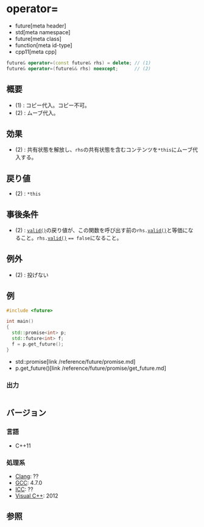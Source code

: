 # operator=
* future[meta header]
* std[meta namespace]
* future[meta class]
* function[meta id-type]
* cpp11[meta cpp]

```cpp
future& operator=(const future& rhs) = delete; // (1)
future& operator=(future&& rhs) noexcept;      // (2)
```

## 概要
- (1) : コピー代入。コピー不可。
- (2) : ムーブ代入。


## 効果
- (2) : 共有状態を解放し、`rhs`の共有状態を含むコンテンツを`*this`にムーブ代入する。


## 戻り値
- (2) : `*this`


## 事後条件
- (2) : [`valid()`](valid.md)の戻り値が、この関数を呼び出す前の`rhs.`[`valid()`](valid.md)と等価になること。`rhs.`[`valid()`](valid.md) `== false`になること。


## 例外
- (2) : 投げない


## 例
```cpp example
#include <future>

int main()
{
  std::promise<int> p;
  std::future<int> f;
  f = p.get_future();
}
```
* std::promise[link /reference/future/promise.md]
* p.get_future()[link /reference/future/promise/get_future.md]

### 出力
```
```

## バージョン
### 言語
- C++11

### 処理系
- [Clang](/implementation.md#clang): ??
- [GCC](/implementation.md#gcc): 4.7.0
- [ICC](/implementation.md#icc): ??
- [Visual C++](/implementation.md#visual_cpp): 2012


## 参照


